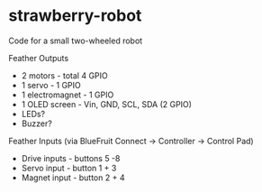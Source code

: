 # strawberry-robot
Code for a small two-wheeled robot

Feather Outputs
* 2 motors - total 4 GPIO 
* 1 servo - 1 GPIO 
* 1 electromagnet - 1 GPIO
* 1 OLED screen - Vin, GND, SCL, SDA (2 GPIO)
* LEDs?
* Buzzer?

Feather Inputs (via BlueFruit Connect -> Controller -> Control Pad)
* Drive inputs - buttons 5 -8
* Servo input - button 1 + 3
* Magnet input - button 2 + 4





